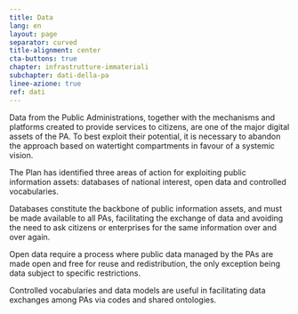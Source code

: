 ```yaml
---
title: Data
lang: en
layout: page
separator: curved
title-alignment: center
cta-buttons: true
chapter: infrastrutture-immateriali
subchapter: dati-della-pa
linee-azione: true
ref: dati
---
```

Data from the Public Administrations, together with the mechanisms and platforms created to provide services to citizens, are one of the major digital assets of the PA. To best exploit their potential, it is necessary to abandon the approach based on watertight compartments in favour of a systemic vision.

The Plan has identified three areas of action for exploiting public information assets: databases of national interest, open data and controlled vocabularies.

Databases constitute the backbone of public information assets, and must be made available to all PAs, facilitating the exchange of data and avoiding the need to ask citizens or enterprises for the same information over and over again.

Open data require a process where public data managed by the PAs are made open and free for reuse and redistribution, the only exception being data subject to specific restrictions.

Controlled vocabularies and data models are useful in facilitating data exchanges among PAs via codes and shared ontologies.
